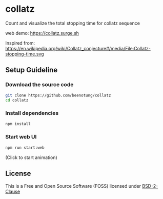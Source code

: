 # collatz

Count and visualize the total stopping time for collatz sequence

web demo: https://collatz.surge.sh

Inspired from: https://en.wikipedia.org/wiki/Collatz_conjecture#/media/File:Collatz-stopping-time.svg

## Setup Guideline

### Download the source code
```bash
git clone https://github.com/beenotung/collatz
cd collatz
```

### Install dependencies
```bash
npm install
```

### Start web UI
```bash
npm run start:web
```

(Click to start animation)

## License
This is a Free and Open Source Software (FOSS) licensed under
[BSD-2-Clause](./LICENSE)
